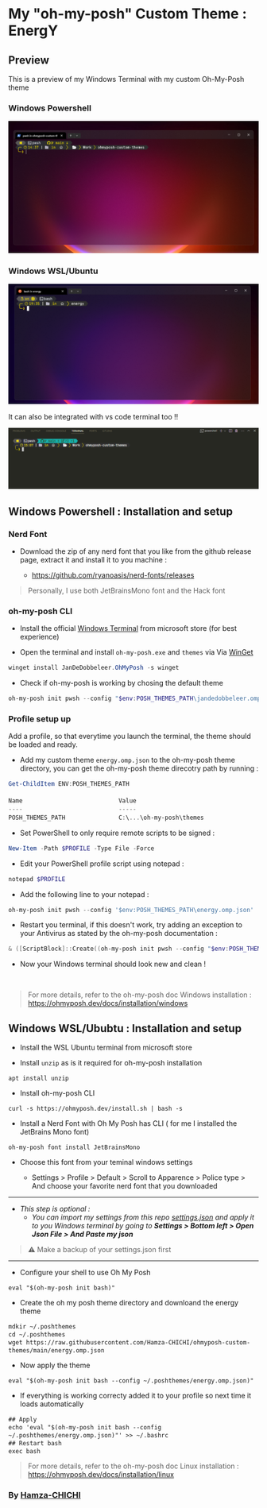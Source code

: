 # My "oh-my-posh" Custom Theme : EnergY

## Preview

This is a preview of my Windows Terminal with my custom Oh-My-Posh theme

### Windows Powershell

<p align="center">
<img src="preview/windows_theme_preview.png" alt="windows-terminal">
</p>

### Windows WSL/Ubuntu

<p align="center">
<img src="preview/ubuntu_theme_preview.png" alt="ubuntu-terminal">
</p>

It can also be integrated with vs code terminal too !!

<p align="center">
<img src="preview/vscode.png" alt="vscode-terminal">
</p>

## Windows Powershell : Installation and setup

### Nerd Font

- Download the zip of any nerd font that you like from the github release page, extract it and install it to you machine  : 

    - https://github.com/ryanoasis/nerd-fonts/releases

> Personally, I use both JetBrainsMono font and the Hack font 

### oh-my-posh CLI



- Install the official [Windows Terminal][windowsterminal] from microsoft store (for best experience)

- Open the terminal and install `oh-my-posh.exe` and `themes` via Via [WinGet][winget]

```powershell
winget install JanDeDobbeleer.OhMyPosh -s winget
```

- Check if oh-my-posh is working by chosing the default theme

```powershell
oh-my-posh init pwsh --config "$env:POSH_THEMES_PATH\jandedobbeleer.omp.json" | Invoke-Expression
```


### Profile setup up

Add a profile, so that everytime you launch the terminal, the theme should be loaded and ready.

- Add my custom theme `energy.omp.json` to the oh-my-posh theme directory, you can get the oh-my-posh theme direcotry path by running : 

```powershell
Get-ChildItem ENV:POSH_THEMES_PATH

Name                           Value
----                           -----
POSH_THEMES_PATH               C:\...\oh-my-posh\themes
```

- Set PowerShell to only require remote scripts to be signed : 

```powershell
New-Item -Path $PROFILE -Type File -Force
```

- Edit your PowerShell profile script using notepad :

```powershell
notepad $PROFILE
```

- Add the following line to your notepad : 

```powershell
oh-my-posh init pwsh --config '$env:POSH_THEMES_PATH\energy.omp.json' | Invoke-Expression
```

- Restart you terminal, if this doesn't work, try adding an exception to your Antivirus as stated by the oh-my-posh documentation :

```powershell
& ([ScriptBlock]::Create((oh-my-posh init pwsh --config "$env:POSH_THEMES_PATH\energy.omp.json" --print) -join "`n"))
```

- Now your Windows terminal should look new and clean !

<br/>

> For more details, refer to the oh-my-posh doc Windows installation  : https://ohmyposh.dev/docs/installation/windows


## Windows WSL/Ububtu : Installation and setup

- Install the WSL Ubuntu terminal from microsoft store

- Install `unzip` as is it required for oh-my-posh installation

```shell
apt install unzip
```


- Install oh-my-posh CLI

```shell
curl -s https://ohmyposh.dev/install.sh | bash -s
```


- Install a Nerd Font with Oh My Posh has CLI ( for me I installed the JetBrains Mono font) 

```shell
oh-my-posh font install JetBrainsMono
```

- Choose this font from your teminal windows settings

    - Settings > Profile > Default > Scroll to Apparence > Police type > And choose your favorite nerd font that you downloaded

---
- <i>This step is optional : </i>
    - <i>You can import my settings from this repo <a href="windows-terminal-settings/settings.json">settings.json</a> and apply it to you Windows terminal by going to <b>Settings > Bottom left > Open Json File > And Paste my json</b> </i>
> ⚠️ Make a backup of your settings.json first
---

- Configure your shell to use Oh My Posh

```shell
eval "$(oh-my-posh init bash)"
```

- Create the oh my posh theme directory and downloand the energy theme

```shell
mdkir ~/.poshthemes
cd ~/.poshthemes
wget https://raw.githubusercontent.com/Hamza-CHICHI/ohmyposh-custom-themes/main/energy.omp.json
```

- Now apply the theme

```shell
eval "$(oh-my-posh init bash --config ~/.poshthemes/energy.omp.json)"
```

- If everything is working correcty added it to your profile so next time it loads automatically

```shell
## Apply 
echo 'eval "$(oh-my-posh init bash --config ~/.poshthemes/energy.omp.json)"' >> ~/.bashrc
## Restart bash 
exec bash
```

> For more details, refer to the oh-my-posh doc Linux installation  : https://ohmyposh.dev/docs/installation/linux



### By [Hamza-CHICHI][Hamza-CHICHI]
 



[windowsterminal]: https://github.com/microsoft/terminal
[winget]: https://github.com/microsoft/winget-cli
[Hamza-CHICHI]: https://github.com/Hamza-CHICHI